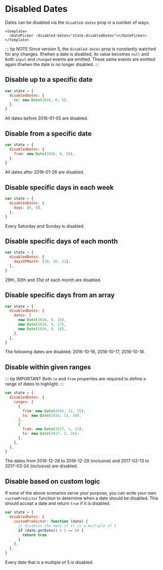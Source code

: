 # Disabled Dates

Dates can be disabled via the `disabled-dates` prop in a number of ways.

```vue
<template>
  <DatePicker :disabled-dates="state.disabledDates"></DatePicker>
</template>
```

::: tip NOTE
Since version 5, the `disabled-dates` prop is constantly watched for any changes.
If/when a date is disabled, its value becomes `null` and both `input` and `changed`
events are emitted. These same events are emitted again if/when the date is no
longer disabled.
:::

## Disable up to a specific date

```js
var state = {
  disabledDates: {
    to: new Date(2016, 0, 5),
  },
}
```

All dates before 2016-01-05 are disabled.

## Disable from a specific date

```js
var state = {
  disabledDates: {
    from: new Date(2016, 0, 26),
  },
}
```

All dates after 2016-01-26 are disabled.

## Disable specific days in each week

```js
var state = {
  disabledDates: {
    days: [6, 0],
  },
}
```

Every Saturday and Sunday is disabled.

## Disable specific days of each month

```js
var state = {
  disabledDates: {
    daysOfMonth: [29, 30, 31],
  },
}
```

29th, 30th and 31st of each month are disabled.

## Disable specific days from an array

```js
var state = {
  disabledDates: {
    dates: [
      new Date(2016, 9, 16),
      new Date(2016, 9, 17),
      new Date(2016, 9, 18),
    ],
  },
}
```

The following dates are disabled: 2016-10-16, 2016-10-17, 2016-10-18.

## Disable within given ranges

::: tip IMPORTANT
Both `to` and `from` properties are required to define a range of dates to highlight.
:::

```js
var state = {
  disabledDates: {
    ranges: [
      {
        from: new Date(2016, 11, 25),
        to: new Date(2016, 11, 30),
      },
      {
        from: new Date(2017, 1, 12),
        to: new Date(2017, 2, 25),
      },
    ],
  },
}
```

The dates from 2016-12-26 to 2016-12-29 (inclusive) and 2017-02-13 to 2017-03-24
(inclusive) are disabled.

## Disable based on custom logic

If none of the above scenarios serve your purpose, you can write your own
`customPredictor` function to determine when a date should be disabled. This
should accept a date and return `true` if it is disabled.

```js
var state = {
  disabledDates: {
    customPredictor: function (date) {
      // disables the date if it is a multiple of 5
      if (date.getDate() % 5 == 0) {
        return true
      }
    },
  },
}
```

Every date that is a multiple of 5 is disabled.
